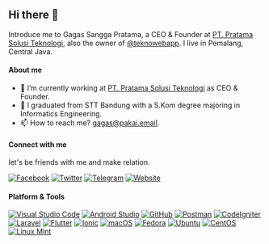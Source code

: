 ## Hi there 👋
Introduce me to Gagas Sangga Pratama, a CEO & Founder at [PT. Pratama Solusi Teknologi](https://pratamatechsolution.co.id), also the owner of [@teknowebapp](https://teknowebapp.com). I live in Pemalang, Central Java.

#### About me

- :telescope: I’m currently working at [PT. Pratama Solusi Teknologi](https://pratamatechsolution.co.id) as CEO & Founder.
- :school: I graduated from STT Bandung with a S.Kom degree majoring in Informatics Engineering.
- :mailbox: How to reach me? [gagas@pakai.email](mailto:gagas@pakai.email?subject=Reach%20From%20Github).

#### Connect with me
let's be friends with me and make relation.

[![Facebook](https://img.shields.io/badge/Facebook-%234267B2.svg?&style=flat-square&logo=facebook&logoColor=white)](https://www.facebook.com/gagas.sp)
[![Twitter](https://img.shields.io/twitter/follow/haiigas?label=Twitter&logo=twitter&style=flat-square)](https://www.twitter.com/haiigas)
[![Telegram](https://img.shields.io/badge/Telegram-%230088cc.svg?&style=flat-square&logo=telegram&logoColor=white)](https://t.me/haiigas)
[![Website](https://img.shields.io/website?label=Website&logo=google-chrome&style=flat-square&down_color=lightgrey&down_message=Down&up_color=blue&up_message=Up&url=https%3A%2F%2Fteknowebapp.com)](https://teknowebapp.com)

#### Platform & Tools

[![Visual Studio Code](https://img.shields.io/badge/Tools-Visual%20Code-%23007ACC?style=flat-square&logo=visual-studio-code&logoColor=white)](https://code.visualstudio.com)
[![Android Studio](https://img.shields.io/badge/Tools-Android%20Studio-%233DDC84?style=flat-square&logo=android&logoColor=white)](https://developer.android.com/studio)
[![GitHub](https://img.shields.io/badge/Tools-Git-%23F05032?style=flat-square&logo=git&logoColor=white)](https://git-scm.com)
[![Postman](https://img.shields.io/badge/Tools-Postman-%23FF6C37?style=flat-square&logo=postman&logoColor=white)](https://www.postman.com)
[![CodeIgniter](https://img.shields.io/badge/Framework-CodeIgniter-%23EF4223?style=flat-square&logo=codeigniter&logoColor=white)](https://codeigniter.com)
[![Laravel](https://img.shields.io/badge/Framework-Laravel-%23FF2D20?style=flat-square&logo=laravel&logoColor=white)](https://laravel.com)
[![Flutter](https://img.shields.io/badge/Framework-Flutter-%2302569B?style=flat-square&logo=flutter&logoColor=white)](https://flutter.dev)
[![Ionic](https://img.shields.io/badge/Framework-Ionic-%233880FF?style=flat-square&logo=ionic&logoColor=white)](https://ionicframework.com)
[![macOS](https://img.shields.io/badge/OS-macOS-%23008FFF?style=flat-square&logo=apple&logoColor=white)](https://apple.com)
[![Fedora](https://img.shields.io/badge/OS-Fedora-%23294172?style=flat-square&logo=fedora&logoColor=white)](https://getfedora.org)
[![Ubuntu](https://img.shields.io/badge/OS-Ubuntu-%23E95420?style=flat-square&logo=ubuntu&logoColor=white)](https://ubuntu.com)
[![CentOS](https://img.shields.io/badge/OS-CentOS-%23E95420?style=flat-square&logo=centos&logoColor=white)](https://www.centos.org)
[![Linux Mint](https://img.shields.io/badge/OS-Linux%20Mint-%2387CF3E?style=flat-square&logo=linux-mint&logoColor=white)](https://linuxmint.com)
